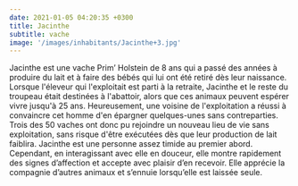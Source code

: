 ```yaml
---
date: 2021-01-05 04:20:35 +0300
title: Jacinthe
subtitle: vache
image: '/images/inhabitants/Jacinthe+3.jpg'
---
```


Jacinthe est une vache Prim’ Holstein de 8 ans qui a passé des années à produire du lait et à faire des bébés qui lui ont été retiré dès leur naissance. Lorsque l'éleveur qui l'exploitait est parti à la retraite, Jacinthe et le reste du troupeau était destinées à l'abattoir, alors que ces animaux peuvent espérer vivre jusqu'à 25 ans. Heureusement, une voisine de l'exploitation a réussi à convaincre cet homme d'en épargner quelques-unes sans contreparties. Trois des 50 vaches ont donc pu rejoindre un nouveau lieu de vie sans exploitation, sans risque d'être exécutées dès que leur production de lait faiblira.
Jacinthe est une personne assez timide au premier abord. Cependant, en interagissant avec elle en douceur, elle montre rapidement des signes d’affection et accepte avec plaisir d’en recevoir. Elle apprécie la compagnie d’autres animaux et s’ennuie lorsqu’elle est laissée seule.
